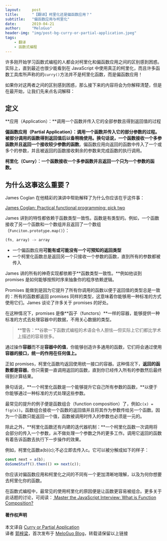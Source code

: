 ```yaml
---
layout:     post
title:      "【翻译】柯里化还是偏函数应用？"
subtitle:   "偏函数应用与柯里化"
date:       2019-04-21
author:     "MeloGuo"
header-img: "img/post-bg-curry-or-partial-application.jpeg"
tags:
    - 翻译
    - 函数式编程
---
```


许多刚开始学习函数式编程的人都会对柯里化和偏函数应用之间的区别感到困惑。实际上，直到最近也很少能看到在 JavaScript 中使用真正的柯里化，而且许多函数工具库所声称的的`curry()`方法并不是柯里化函数，而是偏函数应用！

如果你对这两者之间的区别感到困惑，那么接下来的内容将会为你解释清楚，但是在最开始，让我们先来点名词解释：

## 定义
**应用（Application）：**调用一个函数并传入它的全部参数且得到返回值的过程

**偏函数应用（Partial Application）：**调用一个函数并传入它的部分参数的过程。被部分调用的函数得到返回值后以备稍晚使用。换句话说，一个函数**接收一个多参函数并且返回一个接收较少参数的函数**。偏函数应用向返回的函数中传入了一个或多个的参数，并且被返回的函数接收剩余的参数来完成函数的执行调用。

**柯里化（Curry）：**一个函数**接收一个多参函数并且返回一个只为一个参数的函数。**

## 为什么这事这么重要？
James Coglan 在他精彩的演讲中帮助解释了为什么你应该在乎这件事：

[James Coglan: Practical functional programming: pick two](https://www.youtube.com/watch?v=XcS-LdEBUkE&feature=youtu.be)

James 讲到的特性都依赖于函数类型一致性。函数是有类型的。例如，一个函数接收了另一个函数和一个数组并且返回了一个数组（`Funciton.prototype.map()`）：

```javascript
(fn, array) -> array
```
* 一个偏函数应用**可能有或可能没有一个可预知的返回类型**
* 一个柯里化函数总是返回另一个只接收一个参数的函数，直到所有的参数都被传入

James 讲的所有的神奇实现都依赖于**函数类型一致性。**例如他谈到 promises 是如何能够按照时序来抽象你的程序依赖逻辑。

Promises 能做到是因为它提升了所有你调用的函数以便于返回值的类型总是一致的：所有的函数都返回 promises 同样的类型，这意味着你能够用一种标准的方式使用它们。James 谈论了许多关于 promises 的好处。

在这种情况下，promises 是像**函子（functors）**一样的容器，能够提供一种标准的方式去处理容器中的数据，不用关心数据的类型。

> **警告：**谷歌一下函数式编程的术语会令人胆怯—但实际上它们都比学术上描述的容易很多。

通过操作**容器**而不是**容器中的值**，你能够创造许多通用的函数，它们将会通过使用**容器的接口，统一的作用在任何值上。**

正如 promises，柯里化函数均返回使用统一接口的容器。这种情况下，**返回的函数都是容器**。你只需要一直调用返回的函数，直到你已经传入所有的参数然后最终得到计算结果。

换句话说，**一个柯里化函数是一个能够提升它自己所有参数的函数，**以便于你能够通过一种标准的方式处理这些参数。

最常见的提升的例子便是函数组合（function composition）了，例如`c(x) = f(g(x))`。函数组合接收一个函数的返回值并且将其作为参数传给另一个函数。因为一个函数只能返回一个值，函数被调用时传入的参数也必须是一元的。

除此之外，**柯里化函数还有内建的迭代器机制：**一个柯里化函数一次调用将会部分的传入一个参数，从不做处理一个参数之外的更多工作。调用它返回的函数有着告诉函数去执行下一步操作的效果。

例如，柯里化函数a(b)(c);不必立即去传入c。它可以被分解成如下的样子：

```javascript
const next = a(b);
doSomeStuff().then(() => next(c));
```
你应该对偏函数应用和柯里化之间的不同有一个更加清晰地理解，以及为何你想要去柯里化你的函数。

在函数式编程中，最常见的使用柯里化的原因便是让函数更容易被组合。更多关于此话题的讨论，可阅读：[ Master the JavaScript Interview: What is Function Composition?](https://medium.com/javascript-scene/master-the-javascript-interview-what-is-function-composition-20dfb109a1a0)

#### 著作权声明

本文译自 [Curry or Partial Application](https://medium.com/javascript-scene/curry-or-partial-application-8150044c78b8)   
译者 [郭梓梁](https://www.zhihu.com/people/mluka/activities)，首次发布于 [MeloGuo Blog](http://meloguo.com)，转载请保留以上链接

